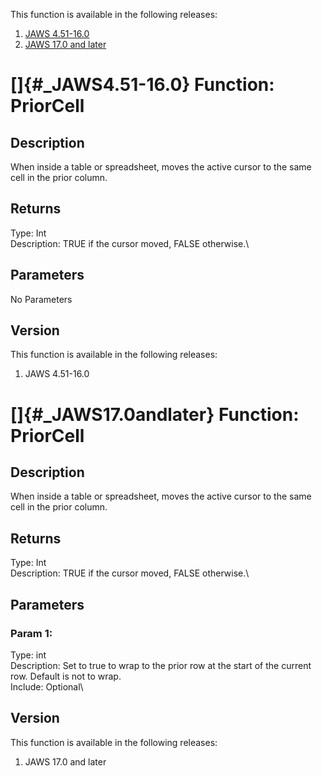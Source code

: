 This function is available in the following releases:

1.  [JAWS 4.51-16.0](#_JAWS4.51-16.0)
2.  [JAWS 17.0 and later](#_JAWS17.0andlater)

# []{#_JAWS4.51-16.0} Function: PriorCell

## Description

When inside a table or spreadsheet, moves the active cursor to the same
cell in the prior column.

## Returns

Type: Int\
Description: TRUE if the cursor moved, FALSE otherwise.\

## Parameters

No Parameters

## Version

This function is available in the following releases:

1.  JAWS 4.51-16.0

# []{#_JAWS17.0andlater} Function: PriorCell

## Description

When inside a table or spreadsheet, moves the active cursor to the same
cell in the prior column.

## Returns

Type: Int\
Description: TRUE if the cursor moved, FALSE otherwise.\

## Parameters

### Param 1:

Type: int\
Description: Set to true to wrap to the prior row at the start of the
current row. Default is not to wrap.\
Include: Optional\

## Version

This function is available in the following releases:

1.  JAWS 17.0 and later
